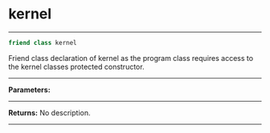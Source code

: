 # kernel

---

```cpp
friend class kernel
```


Friend class declaration of kernel as the program class requires access to the kernel classes protected constructor. 


---
**Parameters:**


---
**Returns:** No description.

---
